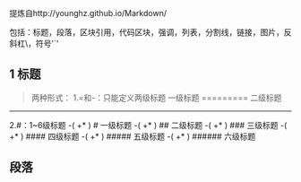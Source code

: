 
提炼自http://younghz.github.io/Markdown/

包括：标题，段落，区块引用，代码区块，强调，列表，分割线，链接，图片，反斜杠\，符号'`'

## 1 标题

>两种形式：
1.=和-：只能定义两级标题
一级标题
=========
二级标题
---------
2.#：1~6级标题
-( +* ) # 一级标题 -( +* ) ## 二级标题 -( +* ) ### 三级标题 -( +* ) #### 四级标题 -( +* ) ##### 五级标题 -( +* ) ###### 六级标题

## 段落
